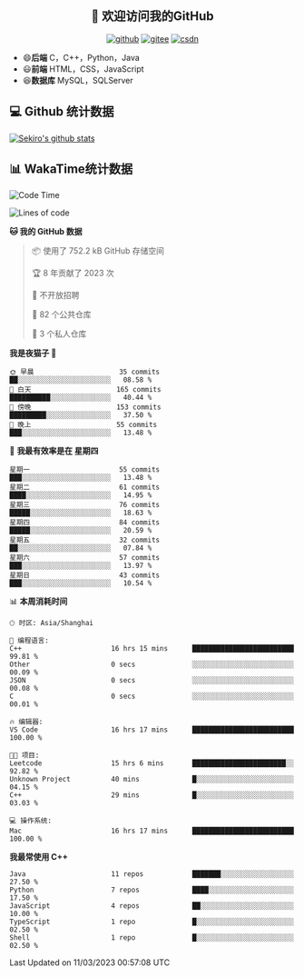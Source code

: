 <h2 align="center">👋 欢迎访问我的GitHub</h2>
<p align="center">
  <a href="https://666wxy666.github.io/"><img src="https://img.shields.io/badge/GitHub-24292e" alt="github"></a>
  <a href="https://gitee.com/wxy_666"><img src="https://img.shields.io/badge/Gitee-fe7300" alt="gitee"></a>
  <a href="https://blog.csdn.net/WXY_666"><img src="https://img.shields.io/badge/CSDN-cf000e" alt="csdn"></a>
</p>

- 😄**后端** C，C++，Python，Java
- 😃**前端** HTML，CSS，JavaScript
- 😆**数据库** MySQL，SQLServer

## 💻 Github 统计数据
[![Sekiro's github stats](https://github-readme-stats.vercel.app/api?username=666WXY666)](https://666wxy666.github.io/)

## 📊 WakaTime统计数据

<!--START_SECTION:waka-->
![Code Time](http://img.shields.io/badge/Code%20Time-1%2C491%20hrs%2045%20mins-blue)

![Lines of code](https://img.shields.io/badge/%E4%BB%8E%E3%80%8CHello%20World%E3%80%8D%E8%B5%B7%E6%88%91%E5%B7%B2%E7%BB%8F%E5%86%99%E4%BA%86-1.1%20million%20%E8%A1%8C%E4%BB%A3%E7%A0%81-blue)

**🐱 我的 GitHub 数据** 

> 📦  使用了 752.2 kB GitHub 存储空间 
 > 
> 🏆 8 年贡献了 2023 次
 > 
> 🚫 不开放招聘
 > 
> 📜 82 个公共仓库 
 > 
> 🔑 3 个私人仓库 
 > 
**我是夜猫子 🦉** 

```text
🌞 早晨                     35 commits          ██░░░░░░░░░░░░░░░░░░░░░░░   08.58 % 
🌆 白天                     165 commits         ██████████░░░░░░░░░░░░░░░   40.44 % 
🌃 傍晚                     153 commits         █████████░░░░░░░░░░░░░░░░   37.50 % 
🌙 晚上                     55 commits          ███░░░░░░░░░░░░░░░░░░░░░░   13.48 % 
```
📅 **我最有效率是在 星期四** 

```text
星期一                      55 commits          ███░░░░░░░░░░░░░░░░░░░░░░   13.48 % 
星期二                      61 commits          ████░░░░░░░░░░░░░░░░░░░░░   14.95 % 
星期三                      76 commits          █████░░░░░░░░░░░░░░░░░░░░   18.63 % 
星期四                      84 commits          █████░░░░░░░░░░░░░░░░░░░░   20.59 % 
星期五                      32 commits          ██░░░░░░░░░░░░░░░░░░░░░░░   07.84 % 
星期六                      57 commits          ███░░░░░░░░░░░░░░░░░░░░░░   13.97 % 
星期日                      43 commits          ███░░░░░░░░░░░░░░░░░░░░░░   10.54 % 
```


📊 **本周消耗时间** 

```text
🕑︎ 时区: Asia/Shanghai

💬 编程语言: 
C++                      16 hrs 15 mins      █████████████████████████   99.81 % 
Other                    0 secs              ░░░░░░░░░░░░░░░░░░░░░░░░░   00.09 % 
JSON                     0 secs              ░░░░░░░░░░░░░░░░░░░░░░░░░   00.08 % 
C                        0 secs              ░░░░░░░░░░░░░░░░░░░░░░░░░   00.01 % 

🔥 编辑器: 
VS Code                  16 hrs 17 mins      █████████████████████████   100.00 % 

🐱‍💻 项目: 
Leetcode                 15 hrs 6 mins       ███████████████████████░░   92.82 % 
Unknown Project          40 mins             █░░░░░░░░░░░░░░░░░░░░░░░░   04.15 % 
C++                      29 mins             █░░░░░░░░░░░░░░░░░░░░░░░░   03.03 % 

💻 操作系统: 
Mac                      16 hrs 17 mins      █████████████████████████   100.00 % 
```

**我最常使用 C++** 

```text
Java                     11 repos            ███████░░░░░░░░░░░░░░░░░░   27.50 % 
Python                   7 repos             ████░░░░░░░░░░░░░░░░░░░░░   17.50 % 
JavaScript               4 repos             ██░░░░░░░░░░░░░░░░░░░░░░░   10.00 % 
TypeScript               1 repo              █░░░░░░░░░░░░░░░░░░░░░░░░   02.50 % 
Shell                    1 repo              █░░░░░░░░░░░░░░░░░░░░░░░░   02.50 % 
```




 Last Updated on 11/03/2023 00:57:08 UTC
<!--END_SECTION:waka-->

<!--
**666WXY666/666WXY666** is a ✨ _special_ ✨ repository because its `README.md` (this file) appears on your GitHub profile.

Here are some ideas to get you started:

- 🔭 I’m currently working on ...
- 🌱 I’m currently learning ...
- 👯 I’m looking to collaborate on ...
- 🤔 I’m looking for help with ...
- 💬 Ask me about ...
- 📫 How to reach me: ...
- 😄 Pronouns: ...
- ⚡ Fun fact: ...
-->
